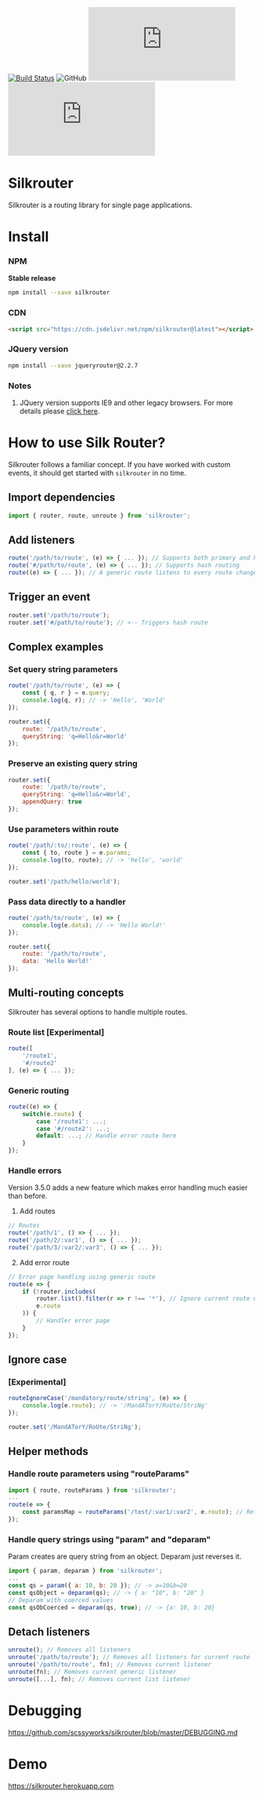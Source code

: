 [![Build Status](https://travis-ci.org/scssyworks/silkrouter.svg?branch=master)](https://travis-ci.org/scssyworks/silkrouter) ![GitHub](https://img.shields.io/github/license/scssyworks/silkrouter) ![GitHub file size in bytes](https://img.shields.io/github/size/scssyworks/silkrouter/dist/esm/index.esm.min.js?label=minified) ![GitHub file size in bytes](https://img.shields.io/github/size/scssyworks/silkrouter/dist/esm/index.esm.js?label=unminified)

# Silkrouter
Silkrouter is a routing library for single page applications.

# Install

### NPM
<b>Stable release</b>
```sh
npm install --save silkrouter
```

### CDN
```html
<script src="https://cdn.jsdelivr.net/npm/silkrouter@latest"></script>
```

### JQuery version
```sh
npm install --save jqueryrouter@2.2.7
```

### Notes
1. JQuery version supports IE9 and other legacy browsers. For more details please <a href="https://www.npmjs.com/package/jqueryrouter">click here</a>.

# How to use Silk Router?

Silkrouter follows a familiar concept. If you have worked with custom events, it should get started with ``silkrouter`` in no time.

## Import dependencies

```js
import { router, route, unroute } from 'silkrouter';
```

## Add listeners

```js
route('/path/to/route', (e) => { ... }); // Supports both primary and hash routing (Use "e.hash" to differentiate)
route('#/path/to/route', (e) => { ... }); // Supports hash routing
route((e) => { ... }); // A generic route listens to every route change
```

## Trigger an event

```js
router.set('/path/to/route');
router.set('#/path/to/route'); // <-- Triggers hash route
```

## Complex examples

### Set query string parameters

```js
route('/path/to/route', (e) => {
    const { q, r } = e.query;
    console.log(q, r); // -> 'Hello', 'World'
});

router.set({
    route: '/path/to/route',
    queryString: 'q=Hello&r=World'
});
```

### Preserve an existing query string

```js
router.set({
    route: '/path/to/route',
    queryString: 'q=Hello&r=World',
    appendQuery: true
});
```

### Use parameters within route

```js
route('/path/:to/:route', (e) => {
    const { to, route } = e.params;
    console.log(to, route); // -> 'hello', 'world'
});

router.set('/path/hello/world');
```

### Pass data directly to a handler

```js
route('/path/to/route', (e) => {
    console.log(e.data); // -> 'Hello World!'
});

router.set({
    route: '/path/to/route',
    data: 'Hello World!'
});
```

## Multi-routing concepts

Silkrouter has several options to handle multiple routes.

### Route list [Experimental]

```js
route([
    '/route1',
    '#/route2'
], (e) => { ... });
```

### Generic routing

```js
route((e) => {
    switch(e.route) {
        case '/route1': ...;
        case '#/route2': ...;
        default: ...; // Handle error route here
    }
});
```

### Handle errors

Version 3.5.0 adds a new feature which makes error handling much easier than before.

1. Add routes

```js
// Routes
route('/path/1', () => { ... });
route('/path/2/:var1', () => { ... });
route('/path/3/:var2/:var3', () => { ... });
```

2. Add error route

```js
// Error page handling using generic route
route(e => {
    if (!router.includes(
        router.list().filter(r => r !== '*'), // Ignore current route using "filter"
        e.route
    )) {
        // Handler error page
    }
});
```

## Ignore case

### [Experimental]

```js
routeIgnoreCase('/mandatory/route/string', (e) => {
    console.log(e.route); // -> '/MandATorY/RoUte/StriNg'
});

router.set('/MandATorY/RoUte/StriNg');
```
## Helper methods

### Handle route parameters using "routeParams"

```js
import { route, routeParams } from 'silkrouter';
...
route(e => {
    const paramsMap = routeParams('/test/:var1/:var2', e.route); // Returns {var1: "hello", var2: "world"} for "/test/hello/world"
});
```

### Handle query strings using "param" and "deparam"

Param creates are query string from an object. Deparam just reverses it.

```js
import { param, deparam } from 'silkrouter';
...
const qs = param({ a: 10, b: 20 }); // -> a=10&b=20
const qsObject = deparam(qs); // -> { a: "10", b: "20" }
// Deparam with coerced values
const qsObCoerced = deparam(qs, true); // -> {a: 10, b: 20}
```

## Detach listeners

```js
unroute(); // Removes all listeners
unroute('/path/to/route'); // Removes all listeners for current route
unroute('/path/to/route', fn); // Removes current listener
unroute(fn); // Removes current generic listener
unroute([...], fn); // Removes current list listener
```

# Debugging

<a href="https://github.com/scssyworks/silkrouter/blob/master/DEBUGGING.md">https://github.com/scssyworks/silkrouter/blob/master/DEBUGGING.md</a>

# Demo

<a href="https://silkrouter.herokuapp.com/">https://silkrouter.herokuapp.com</a>
